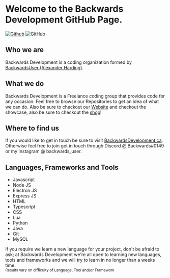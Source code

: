 # Welcome to the Backwards Development GitHub Page.
[![Github](https://img.shields.io/github/followers/BackwardsUser?label=Follow)](https://github.com/BackwardsUser)
![GitHub](https://img.shields.io/github/license/BackwardsUser/BackwardsUser)  
## Who we are
Backwards Development is a coding organization formed by [BackwardsUser (Alexander Harding)](https://www.github.com/BackwardsUser).

## What we do
Backwards Development is a Freelance coding group that provides code for any occasion. Feel free to browse our Repositories to get an idea of what we can do. Also be sure to checkout our [Website](https://www.BackwardsDevelopment.ca/) and checkout the showcase, also be sure to checkout the [shop](https://shop.BackwardsDevelopment.ca)!

## Where to find us
If you would like to get in touch be sure to visit [BackwardsDevelopment.ca](https://www.BackwardsDevelopment.ca/contact).
Otherwise feel free to join get in touch through Discord @ Backwards#0149 or my Instagram @ backwards_user.

## Languages, Frameworks and Tools

- Javascript
- Node JS
- Electron JS
- Express JS
- HTML
- Typescript
- CSS
- Lua
- Python
- Java
- Git
- MySQL

If you require we learn a new language for your project, don't be afraid to ask; at Backwards Development we're all open to learning new languages, tools and frameworks and we will try to learn in no longer than a weeks time.  
<sub>Results vary on difficulty of Language, Tool and/or Framework</sub>